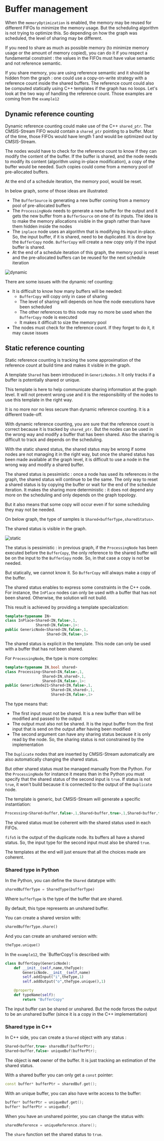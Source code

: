 # Buffer management

When the `memoryOptimization` is enabled, the memory may be reused for different FIFOs to minimize the memory usage. But the scheduling algorithm is not trying to optimize this. So depending on how the graph was scheduled, the level of sharing may be different.

If you need to share as much as possible memory (to minimize memory usage or the amount of memory copied), you can do it if you respect a fundamental constraint : the values in the FIFOs must have value semantic and not reference semantic. 

If you share memory, you are using reference semantic and it should be hidden from the graph : one could use a copy-on-write strategy with a reference count inside the shared buffers. The reference count could also be computed statically using C++ templates if the graph has no loops. Let's look at the two way of handling the reference count. Those examples are coming from the `example12`

## Dynamic reference counting

Dynamic reference counting could make use of the C++ `shared_ptr`. The CMSIS-Stream FIFO would contain a `shared_ptr` pointing to a buffer. Most of the time, those FIFOs would have length 1 and would be optimized out by CMSIS-Stream.

The nodes would have to check for the reference count to know if they can modify the content of the buffer. If the buffer is shared, and the node needs to modify its content (algorithm using in-place modification), a copy of the buffer would be needed. Such copies could come from a memory pool of pre-allocated buffers.

At the end of a schedule iteration, the memory pool, would be reset.

In below graph, some of those ideas are illustrated:

* The `BufferSource` is generating a new buffer coming from a memory pool of pre-allocated buffers
* The `ProcessingNode` needs to generate a new buffer for the output and it gets the new buffer from a `BufferSource` on one of its inputs. The idea is to make the memory allocations visible in the graph rather than have them hidden inside the nodes
* The `inplace` node uses an algorithm that is modifying its input in-place. So, the input buffer, if it is shared, need to be duplicated. It is done by the `BufferCopy` node. `BufferCopy` will create a new copy only if the input buffer is shared.
* At the end of a schedule iteration of this graph, the memory pool is reset and the pre-allocated buffers can be reused for the next schedule iteration

![dynamic](assets/dynamic.png)

There are some issues with the dynamic ref counting:

* It is difficult to know how many buffers will be needed:
  * `BufferCopy` will copy only in case of sharing
  * The level of sharing will depends on how the node executions have been scheduled
  * The other references to this node may no more be used when the `BufferCopy` node is executed
  * It makes it difficult to size the memory pool
* The nodes must check for the reference count. If they forget to do it, it may cause issues

## Static reference counting

Static reference counting is tracking the some approximation of the reference count at build time and makes it visible in the graph.

A template `Shared` has been introduced in `GenericNodes.h` It only tracks if a buffer is potentially shared or unique. 

This template is here to help communicate sharing information at the graph level. It will not prevent wrong use and it is the responsibility of the nodes to use this template in the right way.

It is no more nor no less secure than dynamic reference counting. It is a different trade-off.

With dynamic reference counting, you are sure that the reference count is correct because it is tracked by `shared_ptr`. But the nodes can be used in the wrong way and modify a buffer that has been shared. Also the sharing is difficult to track and depends on the scheduling.

With the static shared status, the shared status may be wrong if some nodes are not managing it in the right way, but once the shared status has been made available at the graph level, it is difficult to use a node in the wrong way and modify a shared buffer.

The shared status is pessimistic : once a node has used its references in the graph, the shared status will continue to be the same. The only way to reset a shared status is by copying the buffer or wait for the end of the schedule iteration. It makes the sharing more deterministic : it does not depend any more on the scheduling and only depends on the graph topology.

But it also means that some copy will occur even if for some scheduling they may not be needed.

On below graph, the type of samples is `Shared<bufferType,sharedStatus>`. 

The shared status is visible in the graph.

![static](assets/static.png)

The status is pessimistic : in previous graph, if the `ProcessingNode` has been executed before the `BufferCopy`, the only reference to the shared buffer will be on the input to the `BufferCopy` node. So, in that case a copy is not be needed.

But statically, we cannot know it. So `BufferCopy` will always make a copy of the buffer.

The shared status enables to express some constraints in the C++ code. For instance, the `InPlace` nodes can only be used with a buffer that has not been shared. Otherwise, the solution will not build.

This result is achieved by providing a template specialization:

```c++
template<typename IN>
class InPlace<Shared<IN,false>,1,
              Shared<IN,false>,1>: 
public GenericNode<Shared<IN,false>,1,
                   Shared<IN,false>,1>
```

The shared status is explicit in the template. This node can only be used with a buffer that has not been shared.

For `ProcessingNode`, the type is more complex:

```C++
template<typename IN,bool shared>
class Processing<Shared<IN,false>,1,
                 Shared<IN,shared>,1,
                 Shared<IN,false>,1>: 
public GenericNode21<Shared<IN,false>,1,
                     Shared<IN,shared>,1,
                     Shared<IN,false>,1>
```

The type means that:

* The first input must not be shared. It is a new buffer than will be modified and passed to the output
* The output must also not be shared. It is the input buffer from the first input that is send on the output after having been modified
* The second argument can have any sharing status because it is only read by the node. So, the sharing status is not constrained by the implementation

The `Duplicate` nodes that are inserted by CMSIS-Stream automatically are also automatically changing the shared status.

But other shared status must be managed manually from the Python. For the `ProcessingNode` for instance it means than in the Python you must specify that the shared status of the second input is `true`. If status is not `true`, it won't build because it is connected to the output of the `Duplicate` node.

The template is generic, but CMSIS-Stream will generate a specific instantiation:

```C++
Processing<Shared<buffer,false>,1,Shared<buffer,true>,1,Shared<buffer,false>,1> processing(fifo0,fifo5,fifo2); /* Node ID = 5 */
```

The shared status must be coherent with the shared status used in each FIFOs.

`fifo5` is the output of the duplicate node. Its buffers all have a shared status. So, the input type for the second input must also be shared `true`.

The templates at the end will just ensure that all the choices made are coherent.

### Shared type in Python

In the Python, you can define the `Shared` datatype with:

```Python
sharedBufferType = SharedType(bufferType)
```

Where `bufferType` is the type of the buffer that are shared.

By default, this type represents an unshared buffer.

You can create a shared version with:

```Python
sharedBufferType.share()
```

And you can create an unshared version with:

```Python
theType.unique()
```

In the `example12`, the `BufferCopy1 is described with:

```Python
class BufferCopy(GenericNode):
    def __init__(self,name,theType):
        GenericNode.__init__(self,name)
        self.addInput("i",theType,1)
        self.addOutput("o",theType.unique(),1)

    @property
    def typeName(self):
        return "BufferCopy"
```

The input buffer can be shared or unshared. But the node forces the output to be an unshared buffer (since it is a copy in the C++ implementation)

### Shared type in C++

In C++ side, you can create a `Shared` object with any status :

```C++
Shared<buffer,true> sharedBuf(bufferPtr);
Shared<buffer,false> uniqueBuf(bufferPtr);
```

The object is **not** owner of the buffer. It is just tracking an estimation of the shared status.

With a shared buffer you can only get a `const` pointer:

```C++
const buffer* bufferPtr = sharedBuf.get();
```

With an unique buffer, you can also have write access to the buffer:

```C++
buffer* bufferPtr = uniqueBuf.get();
buffer* bufferPtr = uniqueBuf;
```

When you have an unshared pointer, you can change the status with:

```C++
sharedReference = uniqueReference.share();
```

The `share` function set the shared status to `true`.

